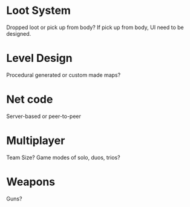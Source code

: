 # Loot System
Dropped loot or pick up from body? If pick up from body, UI need to be designed.

# Level Design
Procedural generated or custom made maps?

# Net code
Server-based or peer-to-peer
# Multiplayer
Team Size? Game modes of solo, duos, trios?

# Weapons
Guns?